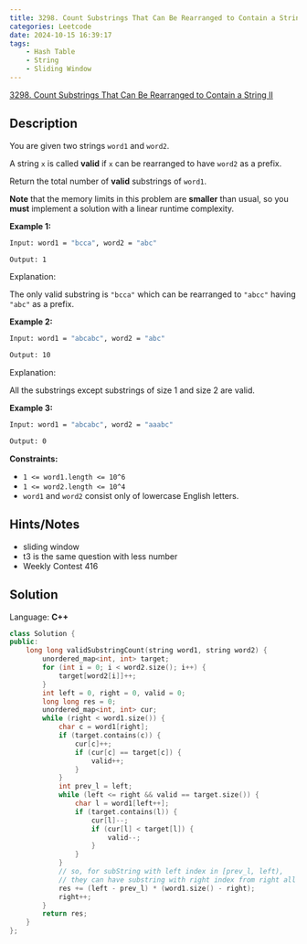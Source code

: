 ```yaml
---
title: 3298. Count Substrings That Can Be Rearranged to Contain a String II
categories: Leetcode
date: 2024-10-15 16:39:17
tags:
    - Hash Table
    - String
    - Sliding Window
---
```


[3298. Count Substrings That Can Be Rearranged to Contain a String II](https://leetcode.com/problems/count-substrings-that-can-be-rearranged-to-contain-a-string-ii/description/)

## Description

You are given two strings `word1` and `word2`.

A string `x` is called **valid**  if `x` can be rearranged to have `word2` as a prefix.

Return the total number of **valid**  substrings of `word1`.

**Note**  that the memory limits in this problem are **smaller**  than usual, so you **must**  implement a solution with a linear runtime complexity.

**Example 1:**

```bash
Input: word1 = "bcca", word2 = "abc"

Output: 1
```

Explanation:

The only valid substring is `"bcca"` which can be rearranged to `"abcc"` having `"abc"` as a prefix.

**Example 2:**

```bash
Input: word1 = "abcabc", word2 = "abc"

Output: 10
```

Explanation:

All the substrings except substrings of size 1 and size 2 are valid.

**Example 3:**

```bash
Input: word1 = "abcabc", word2 = "aaabc"

Output: 0
```

**Constraints:**

- `1 <= word1.length <= 10^6`
- `1 <= word2.length <= 10^4`
- `word1` and `word2` consist only of lowercase English letters.

## Hints/Notes

- sliding window
- t3 is the same question with less number
- Weekly Contest 416

## Solution

Language: **C++**

```C++
class Solution {
public:
    long long validSubstringCount(string word1, string word2) {
        unordered_map<int, int> target;
        for (int i = 0; i < word2.size(); i++) {
            target[word2[i]]++;
        }
        int left = 0, right = 0, valid = 0;
        long long res = 0;
        unordered_map<int, int> cur;
        while (right < word1.size()) {
            char c = word1[right];
            if (target.contains(c)) {
                cur[c]++;
                if (cur[c] == target[c]) {
                    valid++;
                }
            }
            int prev_l = left;
            while (left <= right && valid == target.size()) {
                char l = word1[left++];
                if (target.contains(l)) {
                    cur[l]--;
                    if (cur[l] < target[l]) {
                        valid--;
                    }
                }
            }
            // so, for subString with left index in [prev_l, left),
            // they can have substring with right index from right all the way to the end
            res += (left - prev_l) * (word1.size() - right);
            right++;
        }
        return res;
    }
};
```
